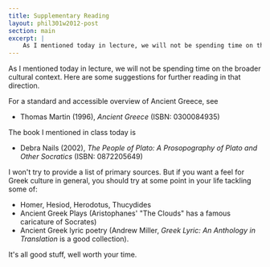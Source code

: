 ```yaml
---
title: Supplementary Reading 
layout: phil301w2012-post
section: main
excerpt: |
    As I mentioned today in lecture, we will not be spending time on the broader culture context. Here are some suggestions for further reading in that direction.
---
```


As I mentioned today in lecture, we will not be spending time on the broader cultural context. Here are some suggestions for further reading in that direction.

For a standard and accessible overview of Ancient Greece, see

+   Thomas Martin (1996), *Ancient Greece* (ISBN: 0300084935)

The book I mentioned in class today is

+   Debra Nails (2002), *The People of Plato: A Prosopography of Plato and Other Socratics* (ISBN: 0872205649)

I won't try to provide a list of primary sources. But if you want a feel for Greek culture in general, you should try at some point in your life tackling some of:

+   Homer, Hesiod, Herodotus, Thucydides
+   Ancient Greek Plays (Aristophanes' "The Clouds" has a famous caricature of Socrates)
+   Ancient Greek lyric poetry (Andrew Miller, *Greek Lyric: An Anthology in Translation* is a good collection).

It's all good stuff, well worth your time.
